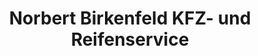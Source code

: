 ---
title: "Norbert Birkenfeld KFZ- und Reifenservice"
url: /hoechst-im-odenwald/norbert-birkenfeld-kfz-und-reifenservice/
shop: Autowerkstatt
---